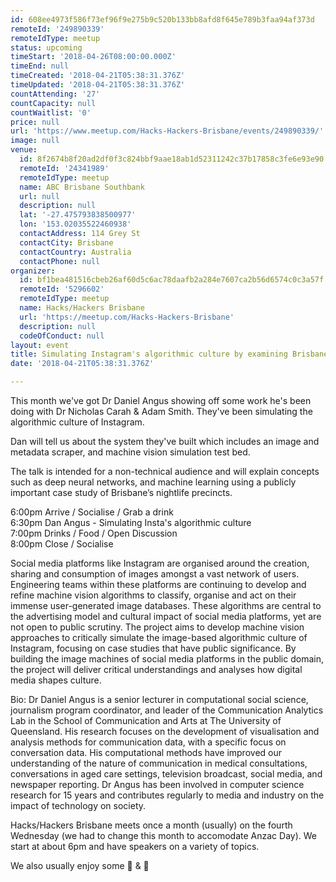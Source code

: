```yaml
---
id: 608ee4973f586f73ef96f9e275b9c520b133bb8afd8f645e789b3faa94af373d
remoteId: '249890339'
remoteIdType: meetup
status: upcoming
timeStart: '2018-04-26T08:00:00.000Z'
timeEnd: null
timeCreated: '2018-04-21T05:38:31.376Z'
timeUpdated: '2018-04-21T05:38:31.376Z'
countAttending: '27'
countCapacity: null
countWaitlist: '0'
price: null
url: 'https://www.meetup.com/Hacks-Hackers-Brisbane/events/249890339/'
image: null
venue:
  id: 8f2674b8f20ad2df0f3c824bbf9aae18ab1d52311242c37b17858c3fe6e93e90
  remoteId: '24341989'
  remoteIdType: meetup
  name: ABC Brisbane Southbank
  url: null
  description: null
  lat: '-27.475793838500977'
  lon: '153.02035522460938'
  contactAddress: 114 Grey St
  contactCity: Brisbane
  contactCountry: Australia
  contactPhone: null
organizer:
  id: bf1bea481516cbeb26af60d5c6ac78daafb2a284e7607ca2b56d6574c0c3a57f
  remoteId: '5296602'
  remoteIdType: meetup
  name: Hacks/Hackers Brisbane
  url: 'https://meetup.com/Hacks-Hackers-Brisbane'
  description: null
  codeOfConduct: null
layout: event
title: Simulating Instagram's algorithmic culture by examining Brisbane's nightlife
date: '2018-04-21T05:38:31.376Z'

---
```

<p>This month we've got Dr Daniel Angus showing off some work he's been doing with Dr Nicholas Carah &amp; Adam Smith. They've been simulating the algorithmic culture of Instagram.</p> <p>Dan will tell us about the system they've built which includes an image and metadata scraper, and machine vision simulation test bed.</p> <p>The talk is intended for a non-technical audience and will explain concepts such as deep neural networks, and machine learning using a publicly important case study of Brisbane’s nightlife precincts.</p> <p>6:00pm Arrive / Socialise / Grab a drink<br/>6:30pm Dan Angus - Simulating Insta's algorithmic culture<br/>7:00pm Drinks / Food / Open Discussion<br/>8:00pm Close / Socialise</p> <p>Social media platforms like Instagram are organised around the creation, sharing and consumption of images amongst a vast network of users. Engineering teams within these platforms are continuing to develop and refine machine vision algorithms to classify, organise and act on their immense user-generated image databases. These algorithms are central to the advertising model and cultural impact of social media platforms, yet are not open to public scrutiny. The project aims to develop machine vision approaches to critically simulate the image-based algorithmic culture of Instagram, focusing on case studies that have public significance. By building the image machines of social media platforms in the public domain, the project will deliver critical understandings and analyses how digital media shapes culture.</p> <p>Bio: Dr Daniel Angus is a senior lecturer in computational social science, journalism program coordinator, and leader of the Communication Analytics Lab in the School of Communication and Arts at The University of Queensland. His research focuses on the development of visualisation and analysis methods for communication data, with a specific focus on conversation data. His computational methods have improved our understanding of the nature of communication in medical consultations, conversations in aged care settings, television broadcast, social media, and newspaper reporting. Dr Angus has been involved in computer science research for 15 years and contributes regularly to media and industry on the impact of technology on society.</p> <p>Hacks/Hackers Brisbane meets once a month (usually) on the fourth Wednesday (we had to change this month to accomodate Anzac Day). We start at about 6pm and have speakers on a variety of topics.</p> <p>We also usually enjoy some 🍻 &amp; 🍕</p>

